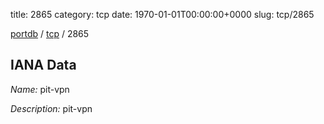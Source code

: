 title: 2865
category: tcp
date: 1970-01-01T00:00:00+0000
slug: tcp/2865

[portdb](/) / [tcp](/category/tcp.html) / 2865


## IANA Data

_Name:_ pit-vpn

_Description:_ pit-vpn


